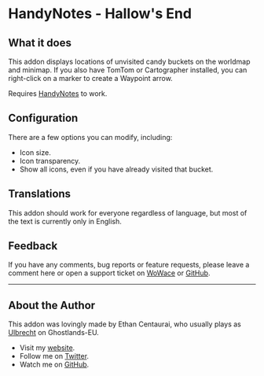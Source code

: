 HandyNotes - Hallow's End
=========================


What it does
------------

This addon displays locations of unvisited candy buckets on the worldmap and minimap.
If you also have TomTom or Cartographer installed, you can right-click on a marker to create a Waypoint arrow.

Requires [HandyNotes](http://www.curse.com/addons/wow/handynotes) to work.


Configuration
-------------

There are a few options you can modify, including:

* Icon size.
* Icon transparency.
* Show all icons, even if you have already visited that bucket.


Translations
------------

This addon should work for everyone regardless of language, but most of the text is currently only in English.


Feedback
--------

If you have any comments, bug reports or feature requests, please leave a comment here or open a support ticket on [WoWace](http://www.wowace.com/addons/handynotes_hallowsend/tickets/) or [GitHub](https://github.com/EthanCentaurai/HandyNotes_HallowsEnd/issues).


* * *


About the Author
----------------

This addon was lovingly made by Ethan Centaurai, who usually plays as [Ulbrecht](http://eu.battle.net/wow/en/character/ghostlands/ulbrecht/simple) on Ghostlands-EU.

* Visit my [website](http://www.ethancentaurai.com/).
* Follow me on [Twitter](http://twitter.com/StevenBlanchard).
* Watch me on [GitHub](https://github.com/EthanCentaurai).
